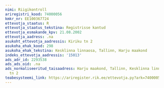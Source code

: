 ```yaml
---
nimi: Riigikontroll
ariregistri_kood: 74000056
kmkr_nr: EE100367724
ettevotja_staatus: R
ettevotja_staatus_tekstina: Registrisse kantud
ettevotja_esmakande_kpv: 21.08.2002
ettevotja_aadress: .na
asukoht_ettevotja_aadressis: Kiriku tn 2
asukoha_ehak_kood: 298
asukoha_ehak_tekstina: Kesklinna linnaosa, Tallinn, Harju maakond
indeks_ettevotja_aadressis: '15013'
ads_adr_id: 2293538
ads_ads_oid: .na
ads_normaliseeritud_taisaadress: Harju maakond, Tallinn, Kesklinna linnaosa, Kiriku
  tn 2
teabesysteemi_link: https://ariregister.rik.ee/ettevotja.py?ark=74000056&ref=rekvisiidid
---
```

